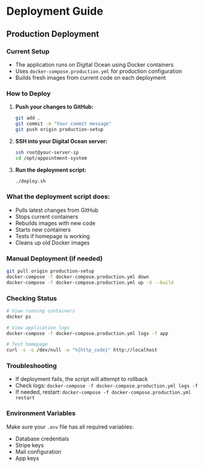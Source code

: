 # Deployment Guide

## Production Deployment

### Current Setup
- The application runs on Digital Ocean using Docker containers
- Uses `docker-compose.production.yml` for production configuration
- Builds fresh images from current code on each deployment

### How to Deploy

1. **Push your changes to GitHub:**
   ```bash
   git add .
   git commit -m "Your commit message"
   git push origin production-setup
   ```

2. **SSH into your Digital Ocean server:**
   ```bash
   ssh root@your-server-ip
   cd /opt/appointment-system
   ```

3. **Run the deployment script:**
   ```bash
   ./deploy.sh
   ```

### What the deployment script does:
- Pulls latest changes from GitHub
- Stops current containers
- Rebuilds images with new code
- Starts new containers
- Tests if homepage is working
- Cleans up old Docker images

### Manual Deployment (if needed)
```bash
git pull origin production-setup
docker-compose -f docker-compose.production.yml down
docker-compose -f docker-compose.production.yml up -d --build
```

### Checking Status
```bash
# View running containers
docker ps

# View application logs
docker-compose -f docker-compose.production.yml logs -f app

# Test homepage
curl -s -o /dev/null -w "%{http_code}" http://localhost
```

### Troubleshooting
- If deployment fails, the script will attempt to rollback
- Check logs: `docker-compose -f docker-compose.production.yml logs -f`
- If needed, restart: `docker-compose -f docker-compose.production.yml restart`

### Environment Variables
Make sure your `.env` file has all required variables:
- Database credentials
- Stripe keys
- Mail configuration
- App keys
